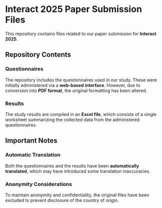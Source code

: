 # Interact 2025 Paper Submission Files

This repository contains files related to our paper submission for **Interact 2025**.

## Repository Contents

### Questionnaires
The repository includes the questionnaires used in our study. These were initially administered via a **web-based interface**. However, due to conversion into **PDF format**, the original formatting has been altered.

### Results
The study results are compiled in an **Excel file**, which consists of a single worksheet summarizing the collected data from the administered questionnaires.

## Important Notes

### Automatic Translation
Both the questionnaires and the results have been **automatically translated**, which may have introduced some translation inaccuracies.

### Anonymity Considerations
To maintain anonymity and confidentiality, the original files have been excluded to prevent disclosure of the country of origin.
